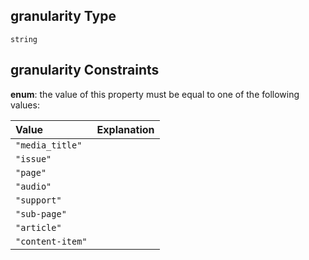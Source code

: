 ## granularity Type

`string`

## granularity Constraints

**enum**: the value of this property must be equal to one of the following values:

| Value            | Explanation |
| :--------------- | :---------- |
| `"media_title"`  |             |
| `"issue"`        |             |
| `"page"`         |             |
| `"audio"`        |             |
| `"support"`      |             |
| `"sub-page"`     |             |
| `"article"`      |             |
| `"content-item"` |             |
